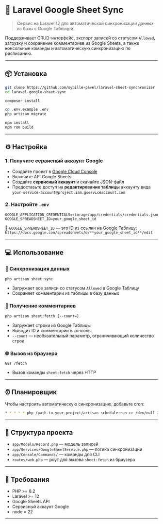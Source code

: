 # 📄 Laravel Google Sheet Sync

> Сервис на Laravel 12 для автоматической синхронизации данных из базы с Google Таблицей.

Поддерживает CRUD-интерфейс, экспорт записей со статусом `Allowed`, загрузку и сохранение комментариев из Google Sheets, а также консольные команды и автоматическую синхронизацию по расписанию.

---


## 📦 Установка

```bash
git clone https://github.com/sybille-pavel/laravel-sheet-synchronizer
cd laravel-google-sheet-sync

composer install

cp .env.example .env
php artisan migrate

npm install
npm run build
```

---

## ⚙️ Настройка

### 1. Получите сервисный аккаунт Google

- Создайте проект в [Google Cloud Console](https://console.cloud.google.com/)
- Включите API Google Sheets
- Создайте **сервисный аккаунт** и скачайте JSON-файл
- Предоставьте доступ на **редактирование таблицы** аккаунту вида `your-service-account@project.iam.gserviceaccount.com`

### 2. Настройте `.env`

```dotenv
GOOGLE_APPLICATION_CREDENTIALS=storage/app/credentials/credentials.json
GOOGLE_SPREADSHEET_ID=your_google_sheet_id
```

📌 `GOOGLE_SPREADSHEET_ID` — это ID из ссылки на Google Таблицу:  
`https://docs.google.com/spreadsheets/d/**your_google_sheet_id**/edit`

---

## 💻 Использование

### 🔁 Синхронизация данных

```bash
php artisan sheet:sync
```

- Загружает все записи со статусом `Allowed` в Google Таблицу
- Сохраняет комментарии из таблицы в базу данных

### 💬 Получение комментариев

```bash
php artisan sheet:fetch {--count=}
```

- Загружает строки из Google Таблицы
- Выводит ID и комментарии в консоль
- `--count` — необязательный параметр, ограничивающий количество строк

### 🌐 Вызов из браузера

```text
GET /fetch
```

- Вызов команды `sheet:fetch` через HTTP

---

## ⏰ Планировщик

Чтобы настроить автоматическую синхронизацию, добавьте cron:

```bash
* * * * * php /path-to-your-project/artisan schedule:run >> /dev/null 2>&1
```

---

## 📁 Структура проекта

- `app/Models/Record.php` — модель записей
- `app/Services/GoogleSheetService.php` — логика синхронизации
- `app/Console/Commands/` — команды для CLI
- `routes/web.php` — роут для вызова `sheet:fetch` из браузера

---

## 🧷 Требования

- PHP >= 8.2
- Laravel >= 12
- Google Sheets API
- Сервисный аккаунт Google
- node = 22

---

